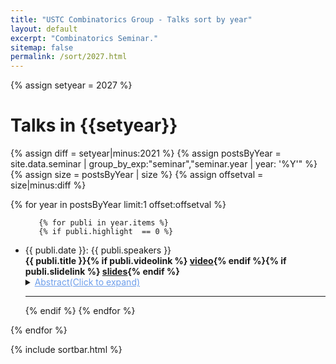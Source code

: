 ```yaml
---
title: "USTC Combinatorics Group - Talks sort by year"
layout: default
excerpt: "Combinatorics Seminar."
sitemap: false
permalink: /sort/2027.html
---
```



{% assign setyear = 2027 %}

# Talks in {{setyear}}
<div>
{% assign diff = setyear|minus:2021 %}
{% assign postsByYear =
    site.data.seminar | group_by_exp:"seminar","seminar.year | year: '%Y'" %}
{% assign size =  postsByYear | size  %}
{% assign offsetval = size|minus:diff %}

{% for year in postsByYear limit:1 offset:offsetval %}
<ul id="{{ year.name }}">

       {% for publi in year.items %}
       {% if publi.highlight  == 0 %}
<li>
<font>{{ publi.date }}: {{ publi.speakers }}</font><br />
<strong>{{ publi.title }}{% if publi.videolink %} <a href="{{ publi.videolink }}">video</a>{% endif %}{% if publi.slidelink %} <a href="{{ publi.slidelink }}">slides</a>{% endif %}</strong> <br />
  <details>
<summary><font color="#6d9eeb"><u>Abstract(Click to expand)</u></font></summary>
{{ publi.abstract }}
</details>
<hr />
</li>
      {% endif %}
      {% endfor %}
       

</ul>

{% endfor %}

</div>
{% include sortbar.html %}